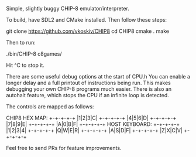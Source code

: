 Simple, slightly buggy CHIP-8 emulator/interpreter.

To build, have SDL2 and CMake installed. Then follow these steps:

git clone https://github.com/vkoskiv/CHIP8
cd CHIP8
cmake .
make

Then to run:

./bin/CHIP-8 c8games/<GAME NAME>

Hit ^C to stop it.

There are some useful debug options at the start of CPU.h
You can enable a longer delay and a full printout of instructions being run.
This makes debugging your own CHIP-8 programs much easier.
There is also an autohalt feature, which stops the CPU if an infinite loop is detected.

The controls are mapped as follows:

CHIP8 HEX MAP:
+-+-+-+-+
|1|2|3|C|
+-+-+-+-+
|4|5|6|D|
+-+-+-+-+
|7|8|9|E|
+-+-+-+-+
|A|0|B|F|
+-+-+-+-+
HOST KEYBOARD:
+-+-+-+-+
|1|2|3|4|
+-+-+-+-+
|Q|W|E|R|
+-+-+-+-+
|A|S|D|F|
+-+-+-+-+
|Z|X|C|V|
+-+-+-+-+

Feel free to send PRs for feature improvements.
